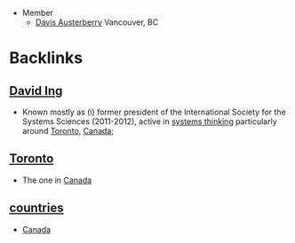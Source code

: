 - Member
    - [Davis Austerberry](<Davis Austerberry.md>) Vancouver, BC

# Backlinks
## [David Ing](<David Ing.md>)
- Known mostly as (i) former president of the International Society for the Systems Sciences (2011-2012), active in [systems thinking](<systems thinking.md>) particularly around [Toronto](<Toronto.md>), [Canada](<Canada.md>);

## [Toronto](<Toronto.md>)
- The one in [Canada](<Canada.md>)

## [countries](<countries.md>)
- [Canada](<Canada.md>)

